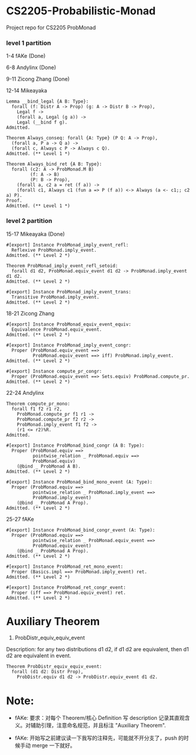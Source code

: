 # CS2205-Probabilistic-Monad

Project repo for CS2205 ProbMonad

### level 1 partition

1-4 fAKe (Done)

6-8 Andylinx (Done)

9-11 Zicong Zhang (Done)

12-14 Mikeayaka

```coq
Lemma __bind_legal {A B: Type}:
  forall (f: Distr A -> Prop) (g: A -> Distr B -> Prop),
    Legal f ->
    (forall a, Legal (g a)) ->
    Legal (__bind f g).
Admitted.

Theorem Always_conseq: forall {A: Type} (P Q: A -> Prop),
  (forall a, P a -> Q a) ->
  (forall c, Always c P -> Always c Q).
Admitted. (** Level 1 *)

Theorem Always_bind_ret {A B: Type}:
  forall (c2: A -> ProbMonad.M B)
         (f: A -> B)
         (P: B -> Prop),
    (forall a, c2 a = ret (f a)) ->
    (forall c1, Always c1 (fun a => P (f a)) <-> Always (a <- c1;; c2 a) P).
Proof.
Admitted. (** Level 1 *)
```

### level 2 partition

15-17 Mikeayaka (Done)

```coq
#[export] Instance ProbMonad_imply_event_refl:
  Reflexive ProbMonad.imply_event.
Admitted. (** Level 2 *)

Theorem ProbMonad_imply_event_refl_setoid:
  forall d1 d2, ProbMonad.equiv_event d1 d2 -> ProbMonad.imply_event d1 d2.
Admitted. (** Level 2 *)

#[export] Instance ProbMonad_imply_event_trans:
  Transitive ProbMonad.imply_event.
Admitted. (** Level 2 *)

```

18-21 Zicong Zhang

```coq
#[export] Instance ProbMonad_equiv_event_equiv:
  Equivalence ProbMonad.equiv_event.
Admitted. (** Level 2 *)

#[export] Instance ProbMonad_imply_event_congr:
  Proper (ProbMonad.equiv_event ==>
          ProbMonad.equiv_event ==> iff) ProbMonad.imply_event.
Admitted. (** Level 2 *)

#[export] Instance compute_pr_congr:
  Proper (ProbMonad.equiv_event ==> Sets.equiv) ProbMonad.compute_pr.
Admitted. (** Level 2 *)
```

22-24 Andylinx

```coq
Theorem compute_pr_mono:
  forall f1 f2 r1 r2,
    ProbMonad.compute_pr f1 r1 ->
    ProbMonad.compute_pr f2 r2 ->
    ProbMonad.imply_event f1 f2 ->
    (r1 <= r2)%R.
Admitted.

#[export] Instance ProbMonad_bind_congr (A B: Type):
  Proper (ProbMonad.equiv ==>
          pointwise_relation _ ProbMonad.equiv ==>
          ProbMonad.equiv)
    (@bind _ ProbMonad A B).
Admitted. (** Level 2 *)

#[export] Instance ProbMonad_bind_mono_event (A: Type):
  Proper (ProbMonad.equiv ==>
          pointwise_relation _ ProbMonad.imply_event ==>
          ProbMonad.imply_event)
    (@bind _ ProbMonad A Prop).
Admitted. (** Level 2 *)
```

25-27 fAKe

```coq
#[export] Instance ProbMonad_bind_congr_event (A: Type):
  Proper (ProbMonad.equiv ==>
          pointwise_relation _ ProbMonad.equiv_event ==>
          ProbMonad.equiv_event)
    (@bind _ ProbMonad A Prop).
Admitted. (** Level 2 *)

#[export] Instance ProbMonad_ret_mono_event:
  Proper (Basics.impl ==> ProbMonad.imply_event) ret.
Admitted. (** Level 2 *)

#[export] Instance ProbMonad_ret_congr_event:
  Proper (iff ==> ProbMonad.equiv_event) ret.
Admitted. (** Level 2 *)
```
# Auxiliary Theorem
1. ProbDistr_equiv_equiv_event

Description:
for any two distributions d1 d2, if d1 d2 are equivalent, then d1 d2 are equivalent in event.
```coq
Theorem ProbDistr_equiv_equiv_event:
  forall (d1 d2: Distr Prop),
    ProbDistr.equiv d1 d2 -> ProbDistr.equiv_event d1 d2.
```
# Note:

- fAKe: 要求：对每个 Theorem/核心 Definition 写 description 记录其直观含义。对辅助引理，注意命名规范，并且标注 "Auxiliary Theorem".

- fAKe: 开始写之前建议读一下我写的注释先，可能就不开分支了，push 的时候手动 merge 一下就好。
